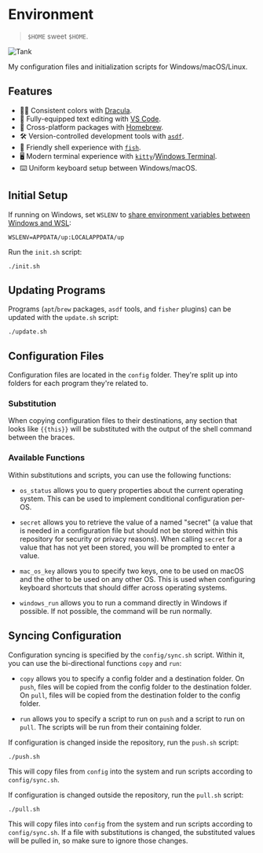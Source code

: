 # Environment

> `$HOME` sweet `$HOME`.

![Tank](https://user-images.githubusercontent.com/6618434/65382519-eb433480-dccc-11e9-9f15-827945187805.jpg)

My configuration files and initialization scripts for Windows/macOS/Linux.

## Features

- 🧛‍♂️ Consistent colors with [Dracula](https://draculatheme.com/).
- 📝 Fully-equipped text editing with [VS Code](https://code.visualstudio.com/).
- 🍺 Cross-platform packages with [Homebrew](https://brew.sh/).
- 🛠 Version-controlled development tools with [`asdf`](https://asdf-vm.com/).
- 🐠 Friendly shell experience with [`fish`](https://fishshell.com/).
- 🖥 Modern terminal experience with
  [`kitty`](https://sw.kovidgoyal.net/kitty/)/[Windows
  Terminal](https://github.com/microsoft/terminal).
- ⌨️ Uniform keyboard setup between Windows/macOS.

## Initial Setup

If running on Windows, set `WSLENV` to [share environment variables between
Windows and
WSL](https://docs.microsoft.com/en-us/windows/wsl/interop#share-environment-variables-between-windows-and-wsl):

```
WSLENV=APPDATA/up:LOCALAPPDATA/up
```

Run the `init.sh` script:

```shell
./init.sh
```

## Updating Programs

Programs (`apt`/`brew` packages, `asdf` tools, and `fisher` plugins) can be
updated with the `update.sh` script:

```shell
./update.sh
```

## Configuration Files

Configuration files are located in the `config` folder. They're split up into
folders for each program they're related to.

### Substitution

When copying configuration files to their destinations, any section that looks
like `{{this}}` will be substituted with the output of the shell command between
the braces.

### Available Functions

Within substitutions and scripts, you can use the following functions:

- `os_status` allows you to query properties about the current operating system.
  This can be used to implement conditional configuration per-OS.

- `secret` allows you to retrieve the value of a named "secret" (a value that is
  needed in a configuration file but should not be stored within this repository
  for security or privacy reasons). When calling `secret` for a value that has
  not yet been stored, you will be prompted to enter a value.

- `mac_os_key` allows you to specify two keys, one to be used on macOS and the
  other to be used on any other OS. This is used when configuring keyboard
  shortcuts that should differ across operating systems.

- `windows_run` allows you to run a command directly in Windows if possible. If
  not possible, the command will be run normally.

## Syncing Configuration

Configuration syncing is specified by the `config/sync.sh` script. Within it,
you can use the bi-directional functions `copy` and `run`:

- `copy` allows you to specify a config folder and a destination folder. On
  `push`, files will be copied from the config folder to the destination folder.
  On `pull`, files will be copied from the destination folder to the config
  folder.

- `run` allows you to specify a script to run on `push` and a script to run on
  `pull`. The scripts will be run from their containing folder.

If configuration is changed inside the repository, run the `push.sh` script:

```shell
./push.sh
```

This will copy files from `config` into the system and run scripts according to
`config/sync.sh`.

If configuration is changed outside the repository, run the `pull.sh` script:

```shell
./pull.sh
```

This will copy files into `config` from the system and run scripts according to
`config/sync.sh`. If a file with substitutions is changed, the substituted
values will be pulled in, so make sure to ignore those changes.
